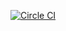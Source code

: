 [![Circle CI](https://circleci.com/gh/gliderlabs/glidergun-rack.png?style=shield)](https://circleci.com/gh/gliderlabs/glidergun-rack)